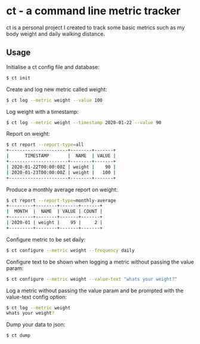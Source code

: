 # ct - a command line metric tracker

ct is a personal project I created to track some basic metrics such as my body weight and daily walking distance.

## Usage

Initialise a ct config file and database:

```bash
$ ct init
```

Create and log new metric called weight:

```bash
$ ct log --metric weight --value 100
```

Log weight with a timestamp:

```bash
$ ct log --metric weight --timestamp 2020-01-22 --value 90
```

Report on weight:

```bash
$ ct report --report-type=all
+----------------------+--------+-------+
|      TIMESTAMP       |  NAME  | VALUE |
+----------------------+--------+-------+
| 2020-01-22T00:00:00Z | weight |    90 |
| 2020-01-23T00:00:00Z | weight |   100 |
+----------------------+--------+-------+
```

Produce a monthly average report on weight:

```bash
$ ct report --report-type=monthly-average
+---------+--------+-------+-------+
|  MONTH  |  NAME  | VALUE | COUNT |
+---------+--------+-------+-------+
| 2020-01 | weight |    95 |     2 |
+---------+--------+-------+-------+
```

Configure metric to be set daily:

```bash
$ ct configure --metric weight --frequency daily
```

Configure text to be shown when logging a metric without passing the value param:

```bash
$ ct configure --metric weight --value-text "whats your weight?"
```

Log a metric without passing the value param and be prompted with the value-text config option:

```bash
$ ct log --metric weight
whats your weight? 
```

Dump your data to json:

```bash
$ ct dump
```

